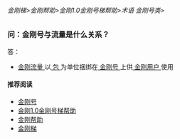 ###### 金刚梯>金刚帮助>金刚1.0金刚号梯帮助>术语 金刚号类>
### 问：金刚号与流量是什么关系？

答：

- [ 金刚流量 ](https://a2zitpro.github.io/web/kkdatatraffic)以[ 包 ](https://a2zitpro.github.io/web/kkdatatrafficpackage)为单位捆绑在[ 金刚号 ](https://a2zitpro.github.io/web/kkid)上供[ 金刚用户 ](https://a2zitpro.github.io/web/kkuser)使用

#### 推荐阅读

- [金刚号](https://a2zitpro.github.io/web/list_kkid)
- [金刚1.0金刚号梯帮助](https://a2zitpro.github.io/web/list_helpkkvpn1.0)
- [金刚帮助](https://a2zitpro.github.io/web/list_helpkkvpn)
- [金刚梯](https://a2zitpro.github.io/web/dlb)
